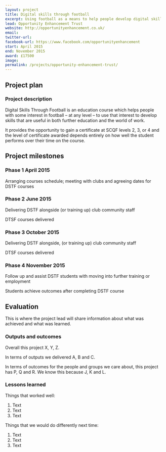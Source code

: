 ```yaml
---
layout: project
title: Digital skills through football
excerpt: Using football as a means to help people develop digital skills
lead: Opportunity Enhancement Trust
website: http://opportunityenhancement.co.uk/
email: 
twitter-url:
facebook-url: https://www.facebook.com/opportunityenhancement
start: April 2015
end: November 2015
award: £17500
image:
permalink: /projects/opportunity-enhancement-trust/
---
```


## Project plan

### Project description

Digital Skills Through Football is an education course which helps people with some interest in football – at any level – to use that interest to develop skills that are useful in both further education and the world of work. 

It provides the opportunity to gain a certificate at SCQF levels 2, 3, or 4 and the level of certificate awarded depends entirely on how well the student performs over their time on the course. 


## Project milestones

### Phase 1 April 2015

Arranging courses schedule; meeting with clubs and agreeing dates for DSTF courses

### Phase 2 June 2015

Delivering DSTF alongside (or training up) club community staff

DTSF courses delivered

### Phase 3 October 2015

Delivering DSTF alongside, (or training up) club community staff

DTSF courses delivered 

### Phase 4 November 2015

Follow up and assist DSTF students with moving into further training or employment

Students achieve outcomes after completing DSTF course 


## Evaluation

This is where the project lead will share information about what was achieved and what was learned.

### Outputs and outcomes

Overall this project X, Y, Z.

In terms of outputs we delivered A, B and C.

In terms of outcomes for the people and groups we care about, this project has P, Q and R. We know this because J, K and L.

### Lessons learned

Things that worked well:

1. Text
2. Text
3. Text

Things that we would do differently next time:

1. Text
2. Text
3. Text
